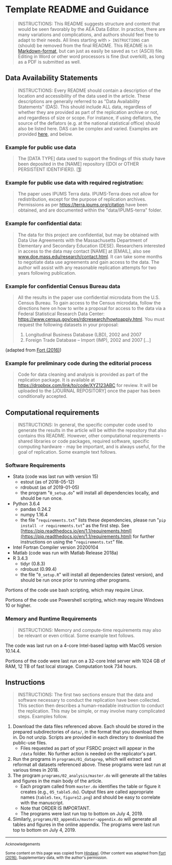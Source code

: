 # Template README and Guidance

> INSTRUCTIONS: This README suggests structure and content that would be seen favorably by the AEA Data Editor. In practice, there are many variations and complications, and authors should feel free to adapt to their needs. All lines starting with `> INSTRUCTIONS` can (should) be removed from the final README. This README is in [Markdown-format](https://en.wikipedia.org/wiki/Markdown), but can just as easily be saved as `txt` (ASCII) file. Editing in Word or other word processors is fine (but overkill), as long as a PDF is submitted as well. 

Data Availability Statements
----------------------------

> INSTRUCTIONS: Every README should contain a description of the location and accessibility of the data used in the article. These descriptions are generally referred to as "Data Availability Statements" (DAS). This should include ALL data, regardless of whether they are provided as part of the replication archive or not, and regardless of size or scope. For instance, if using deflators, the source of the deflators (e.g. at the national statistical office) should also be listed here. DAS can be complex and varied. Examples are provided [here](https://social-science-data-editors.github.io/guidance/Requested_information_dcas.html), and below.

### Example for public use data
> The [DATA TYPE] data used to support the findings of this study have been deposited in the [NAME] repository ([DOI or OTHER PERSISTENT IDENTIFIER]). [[1](https://www.hindawi.com/research.data/#statement.templates)]

### Example for public use data with required registration:
> The paper uses IPUMS Terra data. IPUMS-Terra does not allow for redistribution, except for the purpose of replication archives. Permissions as per https://terra.ipums.org/citation have been obtained, and are documented within the "data/IPUMS-terra" folder.

### Example for confidential data: 
> The data for this project are confidential, but may be obtained with Data Use Agreements with the Massachusetts Department of Elementary and Secondary Education (DESE). Researchers interested in access to the data may contact [NAME] at [EMAIL], also see www.doe.mass.edu/research/contact.html. It can take some months to negotiate data use agreements and gain access to the data. The author will assist with any reasonable replication attempts for two years following publication.

### Example for confidential Census Bureau data
> All the results in the paper use confidential microdata from the U.S. Census Bureau. To gain access to the Census microdata, follow the directions here on how to write a proposal for access to the data via a Federal Statistical Research Data Center: https://www.census.gov/ces/rdcresearch/howtoapply.html. 
You must request the following datasets in your proposal:
>1. Longitudinal Business Database (LBD), 2002 and 2007
>2. Foreign Trade Database – Import (IMP), 2002 and 2007
[...]

(adapted from [Fort (2016)](https://doi.org/10.1093/restud/rdw057))

### Example for preliminary code during the editorial process
> Code for data cleaning and analysis is provided as part of the replication package. It is available at https://dropbox.com/link/to/code/XYZ123ABC for review. It will be uploaded to the [JOURNAL REPOSITORY] once the paper has been conditionally accepted.



Computational requirements
---------------------------

> INSTRUCTIONS: In general, the specific computer code used to generate the results in the article will be within the repository that also contains this README. However, other computational requirements - shared libraries or code packages, required software, specific computing hardware - may be important, and is always useful, for the goal of replication. Some example text follows.

### Software Requirements
- Stata (code was last run with version 15)
  - estout (as of 2018-05-12)
  - rdrobust (as of 2019-01-05)
  - the program "`0_setup.do`" will install all dependencies locally, and should be run once.
- Python 3.6.4
  - pandas 0.24.2
  - numpy 1.16.4
  - the file "`requirements.txt`" lists these dependencies, please run "`pip install -r requirements.txt`" as the first step. See [https://pip.readthedocs.io/en/1.1/requirements.html](https://pip.readthedocs.io/en/1.1/requirements.html) for further instructions on using the "`requirements.txt`" file.
- Intel Fortran Compiler version 20200104
- Matlab (code was run with Matlab Release 2018a)
- R 3.4.3
  - tidyr (0.8.3)
  - rdrobust (0.99.4)
  - the file "`0_setup.R`" will install all dependencies (latest version), and should be run once prior to running other programs.

Portions of the code use bash scripting, which may require Linux.

Portions of the code use Powershell scripting, which may require Windows 10 or higher.

### Memory and Runtime Requirements
> INSTRUCTIONS: Memory and compute-time requirements may also be relevant or even critical. Some example text follows.

The code was last run on a 4-core Intel-based laptop with MacOS version 10.14.4. 

Portions of the code were last run on a 32-core Intel server with 1024 GB of RAM, 12 TB of fast local storage. Computation took 734 hours. 

Instructions
------------
> INSTRUCTIONS: The first two sections ensure that the data and software necessary to conduct the replication have been collected. This section then describes a human-readable instruction to conduct the replication. This may be simple, or may involve many complicated steps. Examples follow.

1. Download the data files referenced above. Each should be stored in the prepared subdirectories of `data/`, in the format that you download them in. Do not unzip. Scripts are provided in each directory to download the public-use files. 
   - Files requested as part of your FSRDC project will appear in the `/data` folder. No further action is needed on the replicator's part.
2. Run the programs in `programs/01_dataprep`, which will extract and reformat all datasets referenced above. These programs were last run at various times in 2018.
3. The program `programs/02_analysis/master.do` will generate all the tables and figures in the main body of the article. 
   - Each program called from `master.do` identifies the table or figure it creates (e.g., `05_table5.do`).  Output files are called appropriate names (`table5.tex`, `figure12.png`) and should be easy to correlate with the manuscript.
   - Note that ORDER IS IMPORTANT. 
   - The programs were last run top to bottom on July 4, 2019.
4. Similarly, `programs/03_appendix/master-appendix.do` will generate all tables and figures  in the online appendix. The programs were last run top to bottom on July 4, 2019.


<hr>
<small>
Acknowledgements

Some content on this page was copied from [Hindawi](https://www.hindawi.com/research.data/#statement.templates). Other content was adapted  from [Fort (2016)](https://doi.org/10.1093/restud/rdw057), Supplementary data, with the author's permission.
</small>
